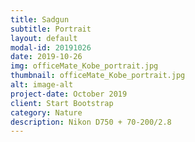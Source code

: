 ```yaml
---
title: Sadgun
subtitle: Portrait
layout: default
modal-id: 20191026
date: 2019-10-26
img: officeMate_Kobe_portrait.jpg
thumbnail: officeMate_Kobe_portrait.jpg
alt: image-alt
project-date: October 2019
client: Start Bootstrap
category: Nature
description: Nikon D750 + 70-200/2.8
---
```

